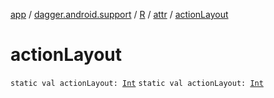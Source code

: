 [app](../../../index.md) / [dagger.android.support](../../index.md) / [R](../index.md) / [attr](index.md) / [actionLayout](./action-layout.md)

# actionLayout

`static val actionLayout: `[`Int`](https://kotlinlang.org/api/latest/jvm/stdlib/kotlin/-int/index.html)
`static val actionLayout: `[`Int`](https://kotlinlang.org/api/latest/jvm/stdlib/kotlin/-int/index.html)